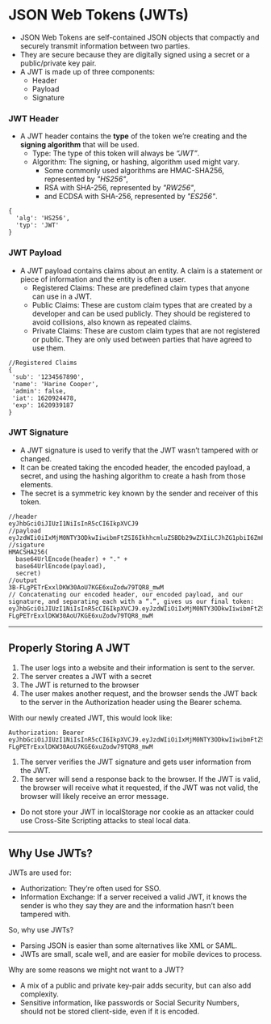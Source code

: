 # JSON Web Tokens (JWTs)
- JSON Web Tokens are self-contained JSON objects that compactly and securely transmit information between two parties.
- They are secure because they are digitally signed using a secret or a public/private key pair.
- A JWT is made up of three components:
  - Header
  - Payload
  - Signature

### JWT Header
- A JWT header contains the **type** of the token we’re creating and the **signing algorithm** that will be used.
  - Type: The type of this token will always be *“JWT”*.
  - Algorithm: The signing, or hashing, algorithm used might vary.
    - Some commonly used algorithms are HMAC-SHA256, represented by *"HS256"*,
    - RSA with SHA-256, represented by *"RW256"*,
    - and ECDSA with SHA-256, represented by *"ES256"*.
```
{
  'alg': 'HS256',  
  'typ': 'JWT'
}
```

### JWT Payload
- A JWT payload contains claims about an entity. A claim is a statement or piece of information and the entity is often a user.
  - Registered Claims: These are predefined claim types that anyone can use in a JWT.
  - Public Claims: These are custom claim types that are created by a developer and can be used publicly. They should be registered to avoid collisions, also known as repeated claims.
  - Private Claims: These are custom claim types that are not registered or public. They are only used between parties that have agreed to use them.
```
//Registered Claims
{
 'sub': '1234567890',
 'name': 'Harine Cooper',
 'admin': false,
 'iat': 1620924478,
 'exp': 1620939187
}
```

### JWT Signature
- A JWT signature is used to verify that the JWT wasn’t tampered with or changed.
- It can be created taking the encoded header, the encoded payload, a secret, and using the hashing algorithm to create a hash from those elements.
- The secret is a symmetric key known by the sender and receiver of this token.

```node
//header
eyJhbGciOiJIUzI1NiIsInR5cCI6IkpXVCJ9
//payload
eyJzdWIiOiIxMjM0NTY3ODkwIiwibmFtZSI6IkhhcmluZSBDb29wZXIiLCJhZG1pbiI6ZmFsc2UsImlhdCI6MTYyMDkyNDQ3OCwiZXhwIjoxNjIwOTM5MTg3fQ
//sigature
HMACSHA256(
  base64UrlEncode(header) + "." +
  base64UrlEncode(payload),
  secret)
//output
3B-FLgPETrExxlDKW30AoU7KGE6xuZodw79TQR8_mwM
// Concatenating our encoded header, our encoded payload, and our signature, and separating each with a “.”, gives us our final token:
eyJhbGciOiJIUzI1NiIsInR5cCI6IkpXVCJ9.eyJzdWIiOiIxMjM0NTY3ODkwIiwibmFtZSI6IkhhcmluZSBDb29wZXIiLCJhZG1pbiI6ZmFsc2UsImlhdCI6MTYyMDkyNDQ3OCwiZXhwIjoxNjIwOTM5MTg3fQ.3B-FLgPETrExxlDKW30AoU7KGE6xuZodw79TQR8_mwM
```

---
## Properly Storing A JWT
1. The user logs into a website and their information is sent to the server.
2. The server creates a JWT with a secret
3. The JWT is returned to the browser
4. The user makes another request, and the browser sends the JWT back to the server in the Authorization header using the Bearer schema.

With our newly created JWT, this would look like:
```
Authorization: Bearer eyJhbGciOiJIUzI1NiIsInR5cCI6IkpXVCJ9.eyJzdWIiOiIxMjM0NTY3ODkwIiwibmFtZSI6IkhhcmluZSBDb29wZXIiLCJhZG1pbiI6ZmFsc2UsImlhdCI6MTYyMDkyNDQ3OCwiZXhwIjoxNjIwOTM5MTg3fQ.3B-FLgPETrExxlDKW30AoU7KGE6xuZodw79TQR8_mwM
```

1. The server verifies the JWT signature and gets user information from the JWT.
2. The server will send a response back to the browser. If the JWT is valid, the browser will receive what it requested, if the JWT was not valid, the browser will likely receive an error message.

- Do not store your JWT in localStorage nor cookie as an attacker could use Cross-Site Scripting attacks to steal local data.

---
## Why Use JWTs?
JWTs are used for:
- Authorization: They’re often used for SSO.
- Information Exchange: If a server received a valid JWT, it knows the sender is who they say they are and the information hasn’t been tampered with.

So, why use JWTs?
- Parsing JSON is easier than some alternatives like XML or SAML.
- JWTs are small, scale well, and are easier for mobile devices to process.

Why are some reasons we might not want to a JWT?
- A mix of a public and private key-pair adds security, but can also add complexity.
- Sensitive information, like passwords or Social Security Numbers, should not be stored client-side, even if it is encoded.
